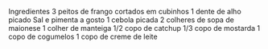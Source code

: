 Ingredientes
3 peitos de frango cortados em cubinhos
1 dente de alho picado
Sal e pimenta a gosto
1 cebola picada
2 colheres de sopa de maionese
1 colher de manteiga
1/2 copo de catchup
1/3 copo de mostarda
1 copo de cogumelos
1 copo de creme de leite